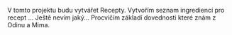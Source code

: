 V tomto projektu budu vytvářet Recepty.
Vytvořím seznam ingrediencí pro recept ... Ještě nevím jaký...
Procvičím základí dovednosti které znám z Odinu a Mima.